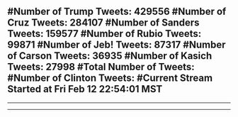 #Number of Trump Tweets: 429556
#Number of Cruz Tweets: 284107
#Number of Sanders Tweets: 159577
#Number of Rubio Tweets: 99871
#Number of Jeb! Tweets: 87317
#Number of Carson Tweets: 36935
#Number of Kasich Tweets: 27998
#Total Number of Tweets:  
#Number of Clinton Tweets: 
#Current Stream Started at Fri Feb 12 22:54:01 MST
---
---
---
